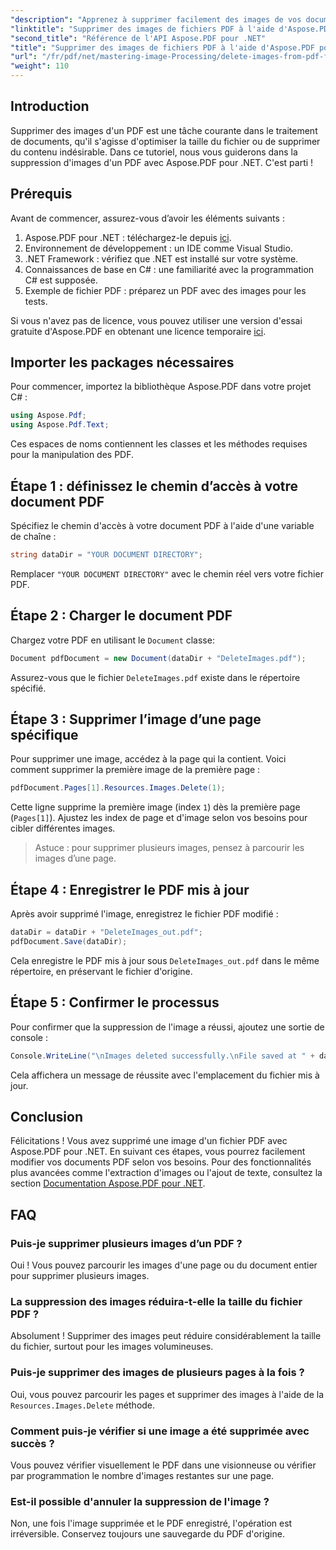 ```yaml
---
"description": "Apprenez à supprimer facilement des images de vos documents PDF avec Aspose.PDF pour .NET. Ce tutoriel vous guide pas à pas pour charger un PDF et supprimer des images."
"linktitle": "Supprimer des images de fichiers PDF à l'aide d'Aspose.PDF pour .NET"
"second_title": "Référence de l'API Aspose.PDF pour .NET"
"title": "Supprimer des images de fichiers PDF à l'aide d'Aspose.PDF pour .NET"
"url": "/fr/pdf/net/mastering-image-Processing/delete-images-from-pdf-files/"
"weight": 110
---
```


## Introduction

Supprimer des images d'un PDF est une tâche courante dans le traitement de documents, qu'il s'agisse d'optimiser la taille du fichier ou de supprimer du contenu indésirable. Dans ce tutoriel, nous vous guiderons dans la suppression d'images d'un PDF avec Aspose.PDF pour .NET. C'est parti !

## Prérequis

Avant de commencer, assurez-vous d’avoir les éléments suivants :

1. Aspose.PDF pour .NET : téléchargez-le depuis [ici](https://releases.aspose.com/pdf/net/).
2. Environnement de développement : un IDE comme Visual Studio.
3. .NET Framework : vérifiez que .NET est installé sur votre système.
4. Connaissances de base en C# : une familiarité avec la programmation C# est supposée.
5. Exemple de fichier PDF : préparez un PDF avec des images pour les tests.

Si vous n'avez pas de licence, vous pouvez utiliser une version d'essai gratuite d'Aspose.PDF en obtenant une licence temporaire [ici](https://purchase.aspose.com/temporary-license/).

## Importer les packages nécessaires

Pour commencer, importez la bibliothèque Aspose.PDF dans votre projet C# :

```csharp
using Aspose.Pdf;
using Aspose.Pdf.Text;
```

Ces espaces de noms contiennent les classes et les méthodes requises pour la manipulation des PDF.

## Étape 1 : définissez le chemin d’accès à votre document PDF

Spécifiez le chemin d'accès à votre document PDF à l'aide d'une variable de chaîne :

```csharp
string dataDir = "YOUR DOCUMENT DIRECTORY";
```

Remplacer `"YOUR DOCUMENT DIRECTORY"` avec le chemin réel vers votre fichier PDF.

## Étape 2 : Charger le document PDF

Chargez votre PDF en utilisant le `Document` classe:

```csharp
Document pdfDocument = new Document(dataDir + "DeleteImages.pdf");
```

Assurez-vous que le fichier `DeleteImages.pdf` existe dans le répertoire spécifié.

## Étape 3 : Supprimer l’image d’une page spécifique

Pour supprimer une image, accédez à la page qui la contient. Voici comment supprimer la première image de la première page :

```csharp
pdfDocument.Pages[1].Resources.Images.Delete(1);
```

Cette ligne supprime la première image (index `1`) dès la première page (`Pages[1]`). Ajustez les index de page et d'image selon vos besoins pour cibler différentes images.

> Astuce : pour supprimer plusieurs images, pensez à parcourir les images d’une page.

## Étape 4 : Enregistrer le PDF mis à jour

Après avoir supprimé l'image, enregistrez le fichier PDF modifié :

```csharp
dataDir = dataDir + "DeleteImages_out.pdf";
pdfDocument.Save(dataDir);
```

Cela enregistre le PDF mis à jour sous `DeleteImages_out.pdf` dans le même répertoire, en préservant le fichier d'origine.

## Étape 5 : Confirmer le processus

Pour confirmer que la suppression de l'image a réussi, ajoutez une sortie de console :

```csharp
Console.WriteLine("\nImages deleted successfully.\nFile saved at " + dataDir);
```

Cela affichera un message de réussite avec l'emplacement du fichier mis à jour.

## Conclusion

Félicitations ! Vous avez supprimé une image d'un fichier PDF avec Aspose.PDF pour .NET. En suivant ces étapes, vous pourrez facilement modifier vos documents PDF selon vos besoins. Pour des fonctionnalités plus avancées comme l'extraction d'images ou l'ajout de texte, consultez la section [Documentation Aspose.PDF pour .NET](https://reference.aspose.com/pdf/net/).

## FAQ

### Puis-je supprimer plusieurs images d’un PDF ?
Oui ! Vous pouvez parcourir les images d'une page ou du document entier pour supprimer plusieurs images.

### La suppression des images réduira-t-elle la taille du fichier PDF ?
Absolument ! Supprimer des images peut réduire considérablement la taille du fichier, surtout pour les images volumineuses.

### Puis-je supprimer des images de plusieurs pages à la fois ?
Oui, vous pouvez parcourir les pages et supprimer des images à l'aide de la `Resources.Images.Delete` méthode.

### Comment puis-je vérifier si une image a été supprimée avec succès ?
Vous pouvez vérifier visuellement le PDF dans une visionneuse ou vérifier par programmation le nombre d'images restantes sur une page.

### Est-il possible d'annuler la suppression de l'image ?
Non, une fois l'image supprimée et le PDF enregistré, l'opération est irréversible. Conservez toujours une sauvegarde du PDF d'origine.